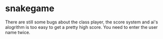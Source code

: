 # snakegame
There are still some bugs about the class player, the score system and ai's alogrithm is too easy to get a pretty high score.
You need to enter the user name twice.
